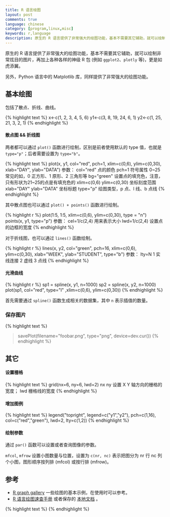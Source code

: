 ```yaml
---
title: R 语言绘图
layout: post
comments: true
language: chinese
category: [program,linux,misc]
keywords: r,language
description: 原生的 R 语言提供了非常强大的绘图功能，基本不需要其它辅助，就可以绘制非常炫目的图片，再加上各种各样的神级 R 包 (例如 `ggplot2`、`plotly` 等)，更是如虎添翼。 另外，Python 语言中的 Matplotlib 库，同样提供了非常强大的绘图功能。
---
```


原生的 R 语言提供了非常强大的绘图功能，基本不需要其它辅助，就可以绘制非常炫目的图片，再加上各种各样的神级 R 包 (例如 `ggplot2`、`plotly` 等)，更是如虎添翼。

另外，Python 语言中的 Matplotlib 库，同样提供了非常强大的绘图功能。

<!-- more -->

## 基本绘图

包括了散点、折线、曲线。

{% highlight text %}
x<-c(1, 2, 3, 4, 5, 6)
y1<-c(3, 8, 19, 24, 6, 1)
y2<-c(1, 25, 21, 3, 2, 1)
{% endhighlight %}

#### 散点图 && 折线图

两者都可以通过 `plot()` 函数进行绘制，区别是前者使用默认的 type 值，也就是 `type="p"`；后者需要设置为 `type="b"`。

{% highlight text %}
plot(x, y1, col="red", pch=1, xlim=c(0,6), ylim=c(0,30), xlab="DAY", ylab="DATA")
参数：
  col="red" 点的颜色
  pch=1 符号属性 0~25 常见的如，0 正方形、1 原形、2 三角形等
  bg="green" 设置点的填充色，注意，只有形状为21~25的点是有填充色的
  xlim=c(0,6) ylim=c(0,30) 坐标刻度范围
  xlab="DAY" ylab="DATA" 坐标标题
  type="p" 绘图类型，p 点、l 线、b 点线
{% endhighlight %}
  
其中散点图也可以通过 `plot() + points()` 函数进行绘制。

{% highlight r %}
plot(1:5, 1:5, xlim=c(0,6), ylim=c(0,30), type = "n")
points(x, y1, type="p")
参数：
  cel=1/c(2,4) 用来表示大小
  lwd=1/c(2,4) 设置点的边框的宽度
{% endhighlight %}

对于折线图，也可以通过 `lines()` 函数绘制。

{% highlight r %}
lines(x, y2, col="green", pch=16, xlim=c(0,6), ylim=c(0,30), xlab="WEEK", ylab="STUDENT", type="b")
参数：
  lty=N  1 实线连接 2 虚线 3 点线
{% endhighlight %}

#### 光滑曲线

{% highlight r %}
sp1 = spline(x, y1, n=1000)
sp2 = spline(x, y2, n=1000)
plot(sp1, col="red", type="l" ,xlim=c(0,6), ylim=c(0,30))
{% endhighlight %}

首先需要通过 `spline()` 函数生成相关的数据集，其中 `n` 表示插值的数量。

### 保存图片

{% highlight text %}
> savePlot(filename="foobar.png", type="png", device=dev.cur())
{% endhighlight %}

## 其它

#### 设置栅格

{% highlight text %}
grid(nx=6, ny=6, lwd=2)
  nx ny 设置 X Y 轴方向的栅格的宽度；
  lwd 栅格线的宽度
{% endhighlight %}

#### 增加图例

{% highlight text %}
legend("topright", legend=c("y1","y2"), pch=c(1,16), col=c("red","green"), lwd=2, lty=c(1,2))
{% endhighlight %}

#### 绘制参数

通过 `par()` 函数可以设置或者查询图像的参数。

`mfcol`, `mfrow` 设置小图数量与位置，设置为 `c(nr, nc)` 表示把图分为 nr 行 nc 列个小图，图形顺序按列排 (mfcol) 或按行排 (mfrow)。

<!--
https://www.r-project.org/nosvn/pandoc/mmand.html
x <- seq(0, 4*pi, pi/64)
y <- cos(x) + runif(length(x), -0.2, 0.2)
y_smoothed <- gaussianSmooth(y, 6)

plot(x, y, pch=19, col="grey50", xaxt="n")
axis(1, (0:4)*pi, expression(0,pi,2*pi,3*pi,4*pi))
lines(x, y_smoothed, lwd=2)
-->

## 参考

* [R graph gallery](https://www.r-graph-gallery.com/) 一些绘图的基本示例，在使用时可以参考。
* [R 语言绘图速查手册](https://yulijia.net/projects/SimpleGraphswithR.pdf) 或者保存的 [本地文档](/reference/programs/SimpleGraphswithR.pdf) 。

<!--
https://www.jianshu.com/p/9a164ba9e673
https://zhuanlan.zhihu.com/p/25074456
-->

{% highlight text %}
{% endhighlight %}
